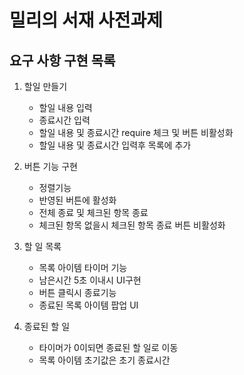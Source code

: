 # 밀리의 서재 사전과제

## 요구 사항 구현 목록

1. 할일 만들기

   - 할일 내용 입력
   - 종료시간 입력
   - 할일 내용 및 종료시간 require 체크 및 버튼 비활성화
   - 할일 내용 및 종료시간 입력후 목록에 추가

2. 버튼 기능 구현

   - 정렬기능
   - 반영된 버튼에 활성화
   - 전체 종료 및 체크된 항목 종료
   - 체크된 항목 없을시 체크된 항목 종료 버튼 비활성화

3. 할 일 목록

   - 목록 아이템 타이머 기능
   - 남은시간 5초 이내시 UI구현
   - 버튼 클릭시 종료기능
   - 종료된 목록 아이템 팝업 UI

4. 종료된 할 일

   - 타이머가 0이되면 종료된 할 일로 이동
   - 목록 아이템 초기값은 초기 종료시간
